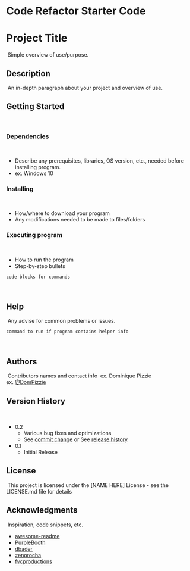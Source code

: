 # Code Refactor Starter Code
# Project Title
​
Simple overview of use/purpose.
​
## Description
​
An in-depth paragraph about your project and overview of use.
​
## Getting Started
​
### Dependencies
​
* Describe any prerequisites, libraries, OS version, etc., needed before installing program.
* ex. Windows 10
​
### Installing
​
* How/where to download your program
* Any modifications needed to be made to files/folders
​
### Executing program
​
* How to run the program
* Step-by-step bullets
```
code blocks for commands
```
​
## Help
​
Any advise for common problems or issues.
```
command to run if program contains helper info
```
​
## Authors
​
Contributors names and contact info
​
ex. Dominique Pizzie  
ex. [@DomPizzie](https://twitter.com/dompizzie)
​
## Version History
​
* 0.2
    * Various bug fixes and optimizations
    * See [commit change]() or See [release history]()
* 0.1
    * Initial Release
​
## License
​
This project is licensed under the [NAME HERE] License - see the LICENSE.md file for details
​
## Acknowledgments
​
Inspiration, code snippets, etc.
* [awesome-readme](https://github.com/matiassingers/awesome-readme)
* [PurpleBooth](https://gist.github.com/PurpleBooth/109311bb0361f32d87a2)
* [dbader](https://github.com/dbader/readme-template)
* [zenorocha](https://gist.github.com/zenorocha/4526327)
* [fvcproductions](https://gist.github.com/fvcproductions/1bfc2d4aecb01a834b46)